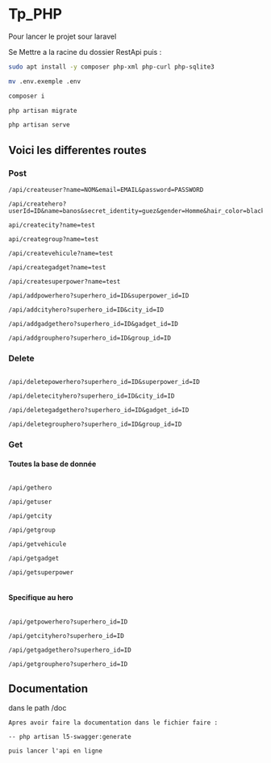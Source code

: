 # Tp_PHP

Pour lancer le projet sour laravel 

Se Mettre a la racine du dossier RestApi puis :

```bash
sudo apt install -y composer php-xml php-curl php-sqlite3
```
```bash
mv .env.exemple .env
```
```bash
composer i
```
```bash
php artisan migrate
```
```bash
php artisan serve 
```

## Voici les differentes routes

### Post

```
/api/createuser?name=NOM&email=EMAIL&password=PASSWORD 

/api/createhero?userId=ID&name=banos&secret_identity=guez&gender=Homme&hair_color=black&origin_planet=earth&description=il

api/createcity?name=test

api/creategroup?name=test

/api/createvehicule?name=test

/api/creategadget?name=test

/api/createsuperpower?name=test

/api/addpowerhero?superhero_id=ID&superpower_id=ID

/api/addcityhero?superhero_id=ID&city_id=ID

/api/addgadgethero?superhero_id=ID&gadget_id=ID

/api/addgrouphero?superhero_id=ID&group_id=ID

```

### Delete 
```http

/api/deletepowerhero?superhero_id=ID&superpower_id=ID

/api/deletecityhero?superhero_id=ID&city_id=ID

/api/deletegadgethero?superhero_id=ID&gadget_id=ID

/api/deletegrouphero?superhero_id=ID&group_id=ID

```

### Get 

#### Toutes la base de donnée

```http

/api/gethero

/api/getuser

/api/getcity

/api/getgroup

/api/getvehicule

/api/getgadget

/api/getsuperpower


```

#### Specifique au hero
```http

/api/getpowerhero?superhero_id=ID

/api/getcityhero?superhero_id=ID

/api/getgadgethero?superhero_id=ID

/api/getgrouphero?superhero_id=ID

```

## Documentation 

dans le path /doc 

```
Apres avoir faire la documentation dans le fichier faire :

-- php artisan l5-swagger:generate

puis lancer l'api en ligne

```




